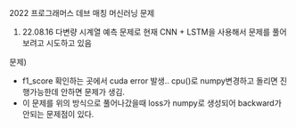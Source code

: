 2022 프로그래머스 데브 매칭 머신러닝 문제

1. 22.08.16
다변량 시계열 예측 문제로 현재 CNN + LSTM을 사용해서 문제를 풀어보려고 시도하고 있음

문제)
- f1_score 확인하는 곳에서 cuda error 발생.. cpu()로 numpy변경하고 돌리면 진행가능한데 안하면 문제가 생김.
- 이 문제를 위의 방식으로 풀어나갔을때 loss가 numpy로 생성되어 backward가 안되는 문제점이 있다.

